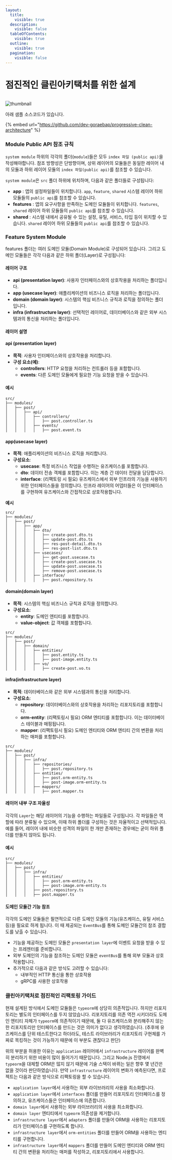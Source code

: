 ```yaml
---
layout:
  title:
    visible: true
  description:
    visible: false
  tableOfContents:
    visible: true
  outline:
    visible: true
  pagination:
    visible: false
---
```


# 점진적인 클린아키택처를 위한 설계

<figure><img src="../.gitbook/assets/README (1).png" alt=""><figcaption></figcaption></figure>

![thumbnail](https://github.com/dev-goraebap/progressive-clean-architecture/blob/develop/public/README.png)

아래 샘플 소스코드가 있습니다.

{% embed url="https://github.com/dev-goraebap/progressive-clean-architecture" %}

### Module Public API 참조 규칙

`system module` 하위의 각각의 폴더(`module`)들은 모두 `index 파일 (public api)`을 작성해야합니다. 참조 방향성은 단방향이며, 상위 레이어의 모듈들은 동일한 레이어 내의 모듈과 하위 레이어 모듈의 `index 파일(public api)`를 참조할 수 있습니다.

`system module`은 `src` 폴더 하위에 위치하며, 다음과 같은 폴더들로 구성됩니다:

* **app** : 앱의 설정파일들이 위치합니다. `app`, `feature`, `shared` 시스템 레이어 하위 모듈들의 `public api`를 참조할 수 있습니다.
* **features** : 앱의 요구사항을 만족하는 도메인 모듈들이 위치합니다. `features`, `shared` 레이어 하위 모듈들의 `public api`를 참조할 수 있습니다.
* **shared** : 시스템 내에서 공유될 수 있는 설정, 유틸, 서비스, 타입 등이 위치할 수 있습니다. `shared` 레이어 하위 모듈들의 `public api`를 참조할 수 있습니다.

### Feature System Module

features 폴더는 여러 도메인 모듈(Domain Module)로 구성되어 있습니다. 그리고 도메인 모듈들은 각각 다음과 같은 하위 폴더(Layer)로 구성됩니다:

#### 레이어 구조

* **api (presentation layer)**: 사용자 인터페이스와의 상호작용을 처리하는 폴더입니다.
* **app (usecase layer)**: 애플리케이션의 비즈니스 로직을 처리하는 폴더입니다.
* **domain (domain layer)**: 시스템의 핵심 비즈니스 규칙과 로직을 정의하는 폴더입니다.
* **infra (infrastructure layer)**: 선택적인 레이어로, 데이터베이스와 같은 외부 시스템과의 통신을 처리하는 폴더입니다.

#### 레이어 설명

#### api (presentation layer)

* **목적**: 사용자 인터페이스와의 상호작용을 처리합니다.
* **구성 요소(예)**:
  * **controllers**: HTTP 요청을 처리하는 컨트롤러 등을 포함합니다.
  * **events**: 다른 도메인 모듈에게 필요한 기능 요청을 받을 수 있습니다.

#### 예시

```plaintext
src/
├── modules/
│   ├── post/
│   │   ├── api/
│   │   │   ├── controllers/
│   │   │   │   ├── post.controller.ts
│   │   │   ├── events/
│   │   │   │   ├── post.event.ts
```

#### app(usecase layer)

* **목적**: 애플리케이션의 비즈니스 로직을 처리합니다.
* **구성요소**:
  * **usecase**: 특정 비즈니스 작업을 수행하는 유즈케이스를 포함합니다.
  * **dto**: 데이터 전송 객체를 포함합니다. 이는 계층 간 데이터 전달을 담당합니다.
  * **interface**: (리팩토링 시 필요) 유즈케이스에서 외부 인프라의 기능을 사용하기 위한 인터페이스들을 정의합니다. 인프라 레이어의 어뎁터들은 이 인터페이스를 구현하여 유즈케이스와 간접적으로 상호작용합니다.

**예시**

```plaintext
src/
├── modules/
│   ├── post/
│   │   ├── app/
│   │   │   ├── dto/
│   │   │   │   ├── create-post.dto.ts
│   │   │   │   ├── update-post.dto.ts
│   │   │   │   ├── res-post-detail.dto.ts
│   │   │   │   ├── res-post-list.dto.ts
│   │   │   ├── usecases/
│   │   │   │   ├── get-post.usecase.ts
│   │   │   │   ├── create-post.usecase.ts
│   │   │   │   ├── update-post.usecase.ts
│   │   │   │   ├── remove-post.usecase.ts
│   │   │   ├── interface/
│   │   │   │   ├── post.repository.ts
```

#### domain(domain layer)

* **목적**: 시스템의 핵심 비즈니스 규칙과 로직을 정의합니다.
* **구성요소**:
  * **entity**: 도메인 엔티티를 포함합니다.
  * **value-object**: 값 객체를 포함합니다.

```plaintext
src/
├── modules/
│   ├── post/
│   │   ├── domain/
│   │   │   ├── entities/
│   │   │   │   ├── post.entity.ts
│   │   │   │   ├── post-image.entity.ts
│   │   │   ├── vo/
│   │   │   │   ├── create-post.vo.ts
```

#### infra(infrastructure layer)

* **목적**: 데이터베이스와 같은 외부 시스템과의 통신을 처리합니다.
* **구성요소**:
  * **repository**: 데이터베이스와의 상호작용을 처리하는 리포지토리를 포함합니다.
  * **orm-entity**: (리팩토링시 필요) ORM 엔티티를 포함합니다. 이는 데이터베이스 테이블과 매핑됩니다.
  * **mapper**: (리팩토링시 필요) 도메인 엔티티와 ORM 엔티티 간의 변환을 처리하는 매퍼를 포함합니다.

```plaintext
src/
├── modules/
│   ├── post/
│   │   ├── infra/
│   │   │   ├── repositories/
│   │   │   │   ├── post.repository.ts
│   │   │   ├── entities/
│   │   │   │   ├── post.orm-entity.ts
│   │   │   │   ├── post-image.orm-entity.ts
│   │   │   ├── mappers/
│   │   │   │   ├── post.mapper.ts
```

#### 레이어 내부 구조 자율성

각각의 `Layer`는 해당 레이어의 기능을 수행하는 파일들로 구성됩니다. 각 파일들은 역할에 따라 분류될 수 있으며, 이때 하위 폴더를 구성하는 것은 자율적이고 선택적입니다. 예를 들어, 레이어 내에 비슷한 성격의 파일이 한 개만 존재하는 경우에는 굳이 하위 폴더를 만들지 않아도 됩니다.

#### 예시

```plaintext
src/
├── modules/
│   ├── post/
│   │   ├── infra/
│   │   │   ├── entities/
│   │   │   │   ├── post.orm-entity.ts
│   │   │   │   ├── post-image.orm-entity.ts
│   │   │   ├── post.repository.ts
│   │   │   ├── post.mapper.ts
```

#### 도메인 모듈간 기능 참조

각각의 도메인 모듈들은 필연적으로 다른 도메인 모듈의 기능(유즈케이스, 유틸 서비스 등)을 필요로 하게 됩니다. 이 때 제공되는 `EventBus`를 통해 도메인 모듈간의 참조 결합도를 낮출 수 있습니다.

* 기능을 제공하는 도메인 모듈은 `presentation layer`에 이벤트 요청을 받을 수 있는 프레젠터를 준비합니다.
* 외부 도메인의 기능을 참조하는 도메인 모듈은 `eventBus`를 통해 외부 모듈과 상호작용합니다.
* 추가적으로 다음과 같은 방식도 고려할 수 있습니다:
  * 내부적인 HTTP 통신을 통한 상호작용
  * gRPC를 사용한 상호작용

### 클린아키택처로 점진적인 리팩토링 가이드

현재 설계된 방식에서 도메인 모듈들은 `typeorm`에 상당히 의존적입니다. 하지만 리포지토리는 별도의 인터페이스를 두지 않았습니다. 리포지토리를 의존 역전 시키더라도 도메인 엔티티 자체가 `typeorm`에 의존적이기 때문에, 둘 다 유즈케이스와 분리해주지 않는 한 리포지토리만 인터페이스를 만드는 것은 의미가 없다고 생각하였습니다. (추후에 유즈케이스를 단위 테스트한다고 하더라도, 테스트 라이브러리가 리포지토리 구현체를 가짜로 목킹하는 것이 가능하기 때문에 이 부분도 괜찮다고 판단)

위의 부분을 허용한 이유는 `application` 레이어에서 `infrastructure` 레이어를 완벽히 분리하기 위한 비용이 많이 들어가기 때문입니다. 그리고 Node.js 진영에서 `typeorm`을 대체할 ORM은 많지 않기 때문에 기술 스택이 바뀌는 일은 향후 몇 년간은 없을 것이라 판단하였습니다. 만약 `infrastructure` 레이어의 변화가 예측된다면, 프로젝트는 다음과 같은 방식으로 리팩토링을 할 수 있습니다.

* `application layer`에서 사용하는 외부 라이브러리의 사용을 최소화합니다.
* `application layer`에서 `interfaces` 폴더를 만들어 리포지토리 인터페이스를 정의하고, 유즈케이스들은 인터페이스에 의존합니다.
* `domain layer`에서 사용하는 외부 라이브러리의 사용을 최소화합니다.
* `domain layer` 엔티티에서 `typeorm` 의존성을 제거합니다.
* `infrastructure layer`에서 `adapters` 폴더를 만들어 ORM을 사용하는 리포지토리가 인터페이스를 구현하도록 합니다.
* `infrastructure layer`에서 `orm-entities` 폴더를 만들어 ORM을 사용하는 엔티티를 구현합니다.
* `infrastructure layer`에서 `mappers` 폴더를 만들어 도메인 엔티티와 ORM 엔티티 간의 변환을 처리하는 매퍼를 작성하고, 리포지토리에서 사용합니다.
